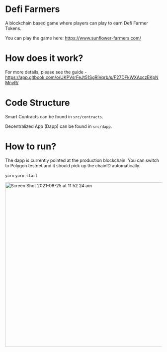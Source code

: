 # Defi Farmers

A blockchain based game where players can play to earn Defi Farmer Tokens.

You can play the game here: https://www.sunflower-farmers.com/

# How does it work?

For more details, please see the guide - https://app.gitbook.com/o/UKPVsrFeJt51SgRiVqrb/s/F27DFkWXAxczEKpNMnyR/

# Code Structure

Smart Contracts can be found in `src/contracts`.

Decentralized App (Dapp) can be found in `src/dapp`.

# How to run?

The dapp is currently pointed at the production blockchain. You can switch to Polygon testnet and it should pick up the chainID automatically.

`yarn`
`yarn start`

<img width="527" alt="Screen Shot 2021-08-25 at 11 52 24 am" src="https://user-images.githubusercontent.com/11745561/130713259-f87fd1b4-a6f1-4b25-b8b9-4eff6beee9e9.png">
